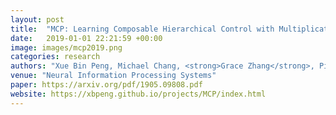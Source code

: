 ```yaml
---
layout: post
title:  "MCP: Learning Composable Hierarchical Control with Multiplicative Compositional Policies"
date:   2019-01-01 22:21:59 +00:00
image: images/mcp2019.png
categories: research
authors: "Xue Bin Peng, Michael Chang, <strong>Grace Zhang</strong>, Pieter Abbeel, Sergey Levine"
venue: "Neural Information Processing Systems"
paper: https://arxiv.org/pdf/1905.09808.pdf
website: https://xbpeng.github.io/projects/MCP/index.html
---
```

